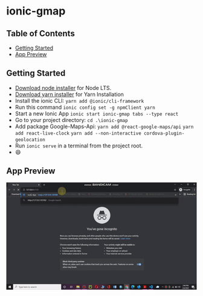 # ionic-gmap

## Table of Contents
- [Getting Started](#getting-started)
- [App Preview](#app-preview)

## Getting Started

* [Download node installer](https://nodejs.org/) for Node LTS.
* [Download yarn installer](https://yarnpkg.com/getting-started/install) for Yarn Installation
* Install the ionic CLI: `yarn add @ionic/cli-framework`
* Run this command `ionic config set -g npmClient yarn`
* Start a new Ionic App `ionic start ionic-gmap tabs --type react`
* Go to your project directory: `cd .\ionic-gmap`
* Add package Google-Maps-Api: 
  `yarn add @react-google-maps/api`
  `yarn add react-live-clock`
  `yarn add --non-interactive cordova-plugin-geolocation`
* Run `ionic serve` in a terminal from the project root.
* 😄


## App Preview


![SC](output_sc.gif?raw=True)

